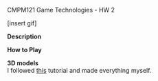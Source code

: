 CMPM121 Game Technologies - HW 2  

[insert gif] 

**Description**  

**How to Play**  

**3D models**  
I followed [this](https://www.youtube.com/watch?v=dEGJeVnWZAA) tutorial and made everything myself.
